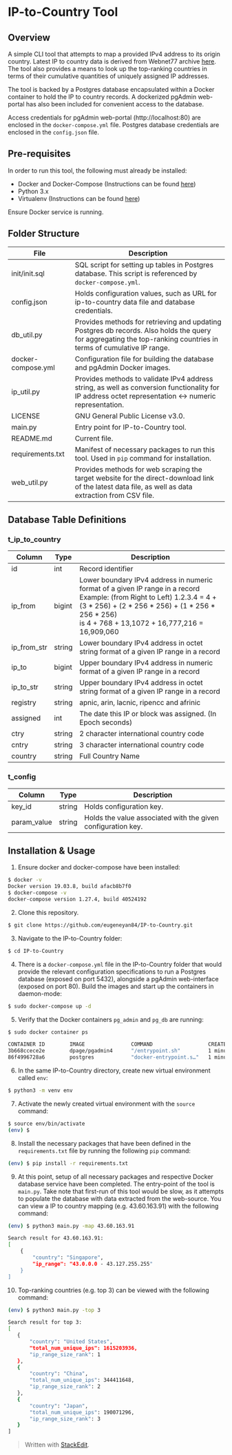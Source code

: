 # IP-to-Country Tool

## Overview
A simple CLI tool that attempts to map a provided IPv4 address to its origin country. Latest IP to country data is derived from Webnet77 archive [here](http://software77.net/geo-ip/history/). The tool also provides a means to look up the top-ranking countries in terms of their cumulative quantities of uniquely assigned IP addresses.

The tool is backed by a Postgres database encapsulated within a Docker container to hold the IP to country records. A dockerized pgAdmin web-portal has also been included for convenient access to the database.

Access credentials for pgAdmin web-portal (http://localhost:80) are enclosed in the `docker-compose.yml` file.  Postgres database credentials are enclosed in the `config.json` file.

## Pre-requisites

In order to run this tool, the following must already be installed:
- Docker and Docker-Compose (Instructions can be found [here](https://www.techiediaries.com/ubuntu/install-docker-19-docker-compose-ubuntu-20-04/))
- Python 3.x
- Virtualenv (Instructions can be found [here](https://pypi.org/project/virtualenv/))

Ensure Docker service is running.

## Folder Structure
| File               | Description                                                                                                                                                       |
|--------------------|-------------------------------------------------------------------------------------------------------------------------------------------------------------------|
| init/init.sql      | SQL script for setting up tables in Postgres database. This script is referenced by `docker-compose.yml`.                                                         |
| config.json        | Holds configuration values, such as URL for ip-to-country data file and database credentials.                                                                     |
| db_util.py         | Provides methods for retrieving and updating Postgres db records. Also holds the query for aggregating the top-ranking countries in terms of cumulative IP range. |
| docker-compose.yml | Configuration file for building the database and pgAdmin Docker images.                                                                                           |
| ip_util.py         | Provides methods to validate IPv4 address string, as well as conversion functionality for IP address octet representation <-> numeric representation.             |
| LICENSE            | GNU General Public License v3.0.                                                                                                                                  |
| main.py            | Entry point for IP-to-Country tool.                                                                                                                               |
| README.md          | Current file.                                                                                                                                                     |
| requirements.txt   | Manifest of necessary packages to run this tool. Used in `pip` command for installation.                                                                          |
| web_util.py        | Provides methods for web scraping the target website for the direct-download link of the latest data file, as well as data extraction from CSV file.              |

## Database Table Definitions

### t_ip_to_country
| Column      | Type   | Description                                                                                                                                                                                                                   |
|-------------|--------|-------------------------------------------------------------------------------------------------------------------------------------------------------------------------------------------------------------------------------|
| id          | int    | Record identifier                                                                                                                                                                                                             |
| ip_from     | bigint | Lower boundary IPv4 address in numeric format of a given IP range in a record  <br/>Example: (from Right to Left) 1.2.3.4 = 4 + (3 * 256) + (2 * 256 * 256) + (1 * 256 * 256 * 256) <br/>is 4 + 768 + 13,1072 + 16,777,216 = 16,909,060 |
| ip_from_str | string | Lower boundary IPv4 address in octet string format of a given IP range in a record                                                                                                                                            |
| ip_to       | bigint | Upper boundary IPv4 address in numeric format of a given IP range in a record                                                                                                                                                 |
| ip_to_str   | string | Upper boundary IPv4 address in octet string format of a given IP range in a record                                                                                                                                            |
| registry    | string | apnic, arin, lacnic, ripencc and afrinic                                                                                                                                                                                      |
| assigned    | int    | The date this IP or block was assigned. (In Epoch seconds)                                                                                                                                                                    |
| ctry        | string | 2 character international country code                                                                                                                                                                                        |
| cntry       | string | 3 character international country code                                                                                                                                                                                        |
| country     | string | Full Country Name                                                                                                                                                                                                             |

### t_config
| Column      | Type   | Description                                                  |
|-------------|--------|--------------------------------------------------------------|
| key_id      | string | Holds configuration key.                                     |
| param_value | string | Holds the value associated with the given configuration key. |

## Installation & Usage
1. Ensure docker and docker-compose have been installed:
```bash
$ docker -v
Docker version 19.03.8, build afacb8b7f0
$ docker-compose -v
docker-compose version 1.27.4, build 40524192
```
2. Clone this repository.
```bash
$ git clone https://github.com/eugeneyan84/IP-to-Country.git
```
3. Navigate to the IP-to-Country folder:
```bash
$ cd IP-to-Country
```
4.  There is a `docker-compose.yml` file in the IP-to-Country folder that would provide the relevant configuration specifications to run a Postgres database (exposed on port 5432), alongside a pgAdmin web-interface (exposed on port 80). Build the images and start up the containers in daemon-mode:
```bash
$ sudo docker-compose up -d
```
5. Verify that the Docker containers `pg_admin` and `pg_db` are running:
```bash
$ sudo docker container ps

CONTAINER ID        IMAGE               COMMAND                  CREATED             STATUS              PORTS                         NAMES
3b668ccece2e        dpage/pgadmin4      "/entrypoint.sh"         1 minute ago        Up 1 minute         0.0.0.0:80->80/tcp, 443/tcp   pg_admin
86f4996728a6        postgres            "docker-entrypoint.s…"   1 minute ago        Up 1 minute         0.0.0.0:5432->5432/tcp        pg_db
```
6. In the same IP-to-Country directory, create new virtual environment called `env`:
```bash
$ python3 -m venv env
```
7. Activate the newly created virtual environment with the `source` command:
```bash
$ source env/bin/activate
(env) $
```
8. Install the necessary packages that have been defined in the `requirements.txt` file by running the following `pip` command:
```bash
(env) $ pip install -r requirements.txt
```
9. At this point, setup of all necessary packages and respective Docker database service have been completed.  The entry-point of the tool is `main.py`. Take note that first-run of this tool would be slow, as it attempts to populate the database with data extracted from the web-source. You can view a IP to country mapping (e.g. 43.60.163.91) with the following command:
```bash
(env) $ python3 main.py -map 43.60.163.91

Search result for 43.60.163.91:
[
    {
        "country": "Singapore",
        "ip_range": "43.0.0.0 - 43.127.255.255"
    }
]
```
10. Top-ranking countries (e.g. top 3) can be viewed with the following command:
 ```bash
(env) $ python3 main.py -top 3

Search result for top 3:
[
    {
        "country": "United States",
        "total_num_unique_ips": 1615203936,
        "ip_range_size_rank": 1
    },
    {
        "country": "China",
        "total_num_unique_ips": 344411648,
        "ip_range_size_rank": 2
    },
    {
        "country": "Japan",
        "total_num_unique_ips": 190071296,
        "ip_range_size_rank": 3
    }
]
```

> Written with [StackEdit](https://stackedit.io/).
